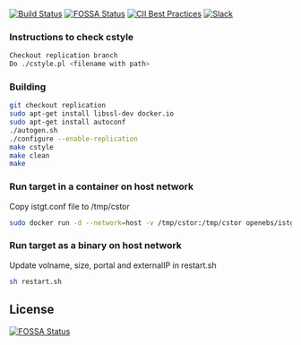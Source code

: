 [![Build Status](https://travis-ci.org/openebs/istgt.svg?branch=replication)](https://travis-ci.org/openebs/istgt)
[![FOSSA Status](https://app.fossa.io/api/projects/git%2Bgithub.com%2Fopenebs%2Fistgt.svg?type=shield)](https://app.fossa.io/projects/git%2Bgithub.com%2Fopenebs%2Fistgt?ref=badge_shield)
[![CII Best Practices](https://bestpractices.coreinfrastructure.org/projects/2738/badge)](https://bestpractices.coreinfrastructure.org/projects/2738)
[![Slack](https://img.shields.io/badge/chat!!!-slack-ff1493.svg?style=flat-square)](https://kubernetes.slack.com/messages/openebs)

### Instructions to check cstyle
```sh
Checkout replication branch
Do ./cstyle.pl <filename with path>
```
### Building
```bash
git checkout replication
sudo apt-get install libssl-dev docker.io
sudo apt-get install autoconf
./autogen.sh
./configure --enable-replication
make cstyle
make clean
make
```
### Run target in a container on host network
Copy istgt.conf file to /tmp/cstor
```bash
sudo docker run -d --network=host -v /tmp/cstor:/tmp/cstor openebs/istgt:test /bin/bash ./init.sh volname=vol1 portal=10.128.0.2 path=/tmp/cstor size=10g externalIP=10.128.0.2
```
### Run target as a binary on host network
Update volname, size, portal and externalIP in restart.sh
```bash
sh restart.sh
```


## License
[![FOSSA Status](https://app.fossa.io/api/projects/git%2Bgithub.com%2Fopenebs%2Fistgt.svg?type=large)](https://app.fossa.io/projects/git%2Bgithub.com%2Fopenebs%2Fistgt?ref=badge_large)
